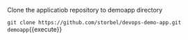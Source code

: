 



Clone the applicatiob repository to demoapp directory

`git clone https://github.com/storbel/devops-demo-app.git demoapp`{{execute}}